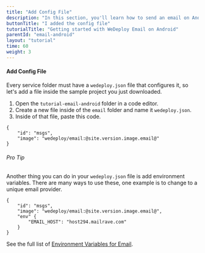```yaml
---
title: "Add Config File"
description: "In this section, you'll learn how to send an email on Android using the WeDeploy API Client."
buttonTitle: "I added the config file"
tutorialTitle: "Getting started with WeDeploy Email on Android"
parentId: "email-android"
layout: "tutorial"
time: 60
weight: 3
---
```


#### Add Config File

Every service folder must have a `wedeploy.json` file that configures it, so let's add a file inside the sample project you just downloaded.

1. Open the `tutorial-email-android` folder in a code editor.
2. Create a new file inside of the `email` folder and name it `wedeploy.json`.
3. Inside of that file, paste this code.

```application/json
{
	"id": "msgs",
	"image": "wedeploy/email:@site.version.image.email@"
}
```

<aside>

###### <span class="icon-16-star"></span> Pro Tip

Another thing you can do in your `wedeploy.json` file is add environment variables. There are many ways to use these, one example is to change to a unique email provider.

```application/json
{
	"id": "msgs",
	"image": "wedeploy/email:@site.version.image.email@",
	"env" {
		"EMAIL_HOST": "host294.mailrave.com"
	}
}
```

See the full list of <a href="/docs/email/environment-variables/" target="_blank">Environment Variables for Email</a>.

</aside>
